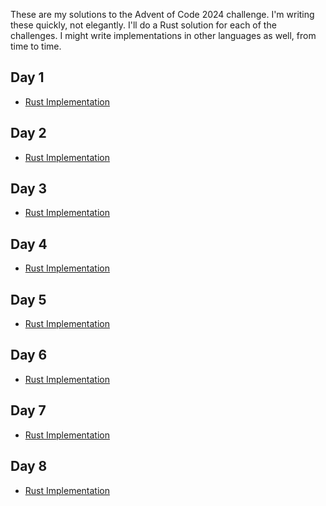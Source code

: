 These are my solutions to the Advent of Code 2024 challenge.  I'm writing these quickly, not elegantly.
I'll do a Rust solution for each of the challenges. I might write implementations in other languages
as well, from time to time.

Day 1
-----
* [Rust Implementation](https://github.com/marcus0x62/adventofcode-2024/blob/main/src/bin/day1.rs)

Day 2
-----
* [Rust Implementation](https://github.com/marcus0x62/adventofcode-2024/blob/main/src/bin/day2.rs)

Day 3
-----
* [Rust Implementation](https://github.com/marcus0x62/adventofcode-2024/blob/main/src/bin/day3.rs)

Day 4
-----
* [Rust Implementation](https://github.com/marcus0x62/adventofcode-2024/blob/main/src/bin/day4.rs)

Day 5
-----
* [Rust Implementation](https://github.com/marcus0x62/adventofcode-2024/blob/main/src/bin/day5.rs)

Day 6
-----
* [Rust Implementation](https://github.com/marcus0x62/adventofcode-2024/blob/main/src/bin/day6.rs)

Day 7
-----
* [Rust Implementation](https://github.com/marcus0x62/adventofcode-2024/blob/main/src/bin/day7.rs)

Day 8
-----
* [Rust Implementation](https://github.com/marcus0x62/adventofcode-2024/blob/main/src/bin/day8.rs)
